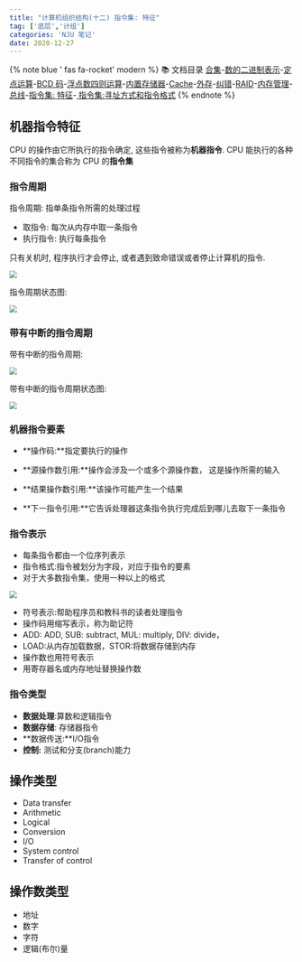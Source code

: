 ```yaml
---
title: "计算机组织结构(十二) 指令集: 特征"
tag: ['底层','计组']
categories: 'NJU 笔记'
date: 2020-12-27
---
```


{% note blue ' fas fa-rocket' modern %}
📚 文档目录
<a href="/2020/12/27/计算机组织结构/COA_00">合集</a>-<a href="/2020/12/27/计算机组织结构/COA_01">数的二进制表示</a>-<a href="/2020/12/27/计算机组织结构/COA_02">定点运算</a>-<a href="/2020/12/27/计算机组织结构/COA_03">BCD 码</a>-<a href="/2020/12/27/计算机组织结构/COA_04">浮点数四则运算</a>-<a href="/2020/12/27/计算机组织结构/COA_05">内置存储器</a>-<a href="/2020/12/27/计算机组织结构/COA_06">Cache</a>-<a href="/2020/12/27/计算机组织结构/COA_07">外存</a>-<a href="/2020/12/27/计算机组织结构/COA_08">纠错</a>-<a href="/2020/12/27/计算机组织结构/COA_09">RAID</a>-<a href="/2020/12/27/计算机组织结构/COA_10">内存管理</a>-<a href="/2020/12/27/计算机组织结构/COA_11">总线</a>-<a href="/2020/12/27/计算机组织结构/COA_12">指令集: 特征</a>-<a href="/2020/12/27/计算机组织结构/COA_13"> 指令集:寻址方式和指令格式</a>
{% endnote %}


## 机器指令特征

CPU 的操作由它所执行的指令确定, 这些指令被称为**机器指令**. CPU 能执行的各种不同指令的集合称为 CPU 的**指令集**

### 指令周期

指令周期: 指单条指令所需的处理过程

+ 取指令: 每次从内存中取一条指令
+ 执行指令: 执行每条指令

只有关机时, 程序执行才会停止, 或者遇到致命错误或者停止计算机的指令.

<img src="https://cdn.jsdelivr.net/gh/ayasa520/ayasa520.github.io/image/README.assets/image (1).jpg" style="zoom:80%;" />

指令周期状态图:

<img src="https://cdn.jsdelivr.net/gh/ayasa520/ayasa520.github.io/image/README.assets/image (1).jpg" style="zoom:80%;" />

### 带有中断的指令周期

带有中断的指令周期:

<img src="https://cdn.jsdelivr.net/gh/ayasa520/ayasa520.github.io/image/README.assets/image.jpg" style="zoom:80%;" />

带有中断的指令周期状态图:

<img src="https://cdn.jsdelivr.net/gh/ayasa520/ayasa520.github.io/image/README.assets/image.jpg" style="zoom:80%;" />



### 机器指令要素

+ **操作码:**指定要执行的操作 

+ **源操作数引用:**操作会涉及一个或多个源操作数， 这是操作所需的输入

+ **结果操作数引用:**该操作可能产生一个结果

+ **下一指令引用:**它告诉处理器这条指令执行完成后到哪儿去取下一条指令

  

### 指令表示

+ 每条指令都由一个位序列表示
+ 指令格式:指令被划分为字段，对应于指令的要素
+ 对于大多数指令集，使用一种以上的格式

<img src="https://cdn.jsdelivr.net/gh/ayasa520/ayasa520.github.io/image/README.assets/image (1).jpg" style="zoom:80%;" />

+ 符号表示:帮助程序员和教科书的读者处理指令
+ 操作码用缩写表示，称为助记符
+ ADD: ADD, SUB: subtract, MUL: multiply, DIV: divide，
+ LOAD:从内存加载数据，STOR:将数据存储到内存
+ 操作数也用符号表示
+ 用寄存器名或内存地址替换操作数



### 指令类型



+ **数据处理**:算数和逻辑指令
+ **数据存储**: 存储器指令
+ **数据传送:**I/O指令
+ **控制:** 测试和分支(branch)能力

## 操作类型

+ Data transfer
+ Arithmetic
+ Logical
+ Conversion
+ I/O
+ System control
+ Transfer of control

## 操作数类型

+ 地址
+ 数字
+ 字符
+ 逻辑(布尔)量



